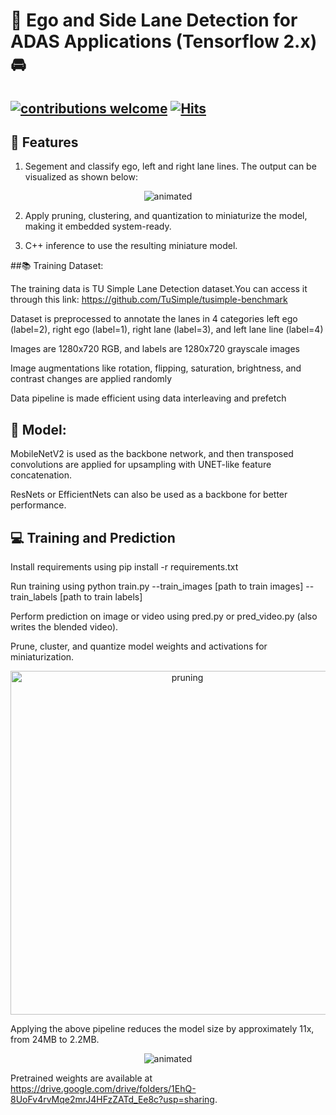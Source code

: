 # 🚗 Ego and Side Lane Detection for ADAS Applications (Tensorflow 2.x) 🚘
## [![contributions welcome](https://img.shields.io/badge/contributions-welcome-brightgreen.svg?style=flat)](https://github.com/Asad-Ismail/lane_detection/issues) [![Hits](https://hits.seeyoufarm.com/api/count/incr/badge.svg?url=https%3A%2F%2Fgithub.com%2FAsad-Ismail%2Flane_detection&count_bg=%2379C83D&title_bg=%23555555&icon=&icon_color=%23E7E7E7&title=hits&edge_flat=false)](https://hits.seeyoufarm.com)

## 🌟 Features
1. Segement and classify ego, left and right lane lines. The output can be visualized as shown below:

  <p align="center">
    <img src="https://user-images.githubusercontent.com/22799415/109520292-5b520e80-7aac-11eb-982d-0ff7c8d0ab9e.gif", alt="animated" />
  </p>
  
2. Apply pruning, clustering, and quantization to miniaturize the model, making it embedded system-ready.

3. C++ inference to use the resulting miniature model.

##📚 Training Dataset:

The training data is TU Simple Lane Detection dataset.You can access it through this link: https://github.com/TuSimple/tusimple-benchmark

Dataset is preprocessed to annotate the lanes in 4 categories left ego (label=2), right ego (label=1), right lane (label=3), and left lane line (label=4)

Images are 1280x720 RGB, and labels are 1280x720 grayscale images

Image augmentations like rotation, flipping, saturation, brightness, and contrast changes are applied randomly

Data pipeline is made efficient using data interleaving and prefetch

## 🧰 Model:
MobileNetV2 is used as the backbone network, and then transposed convolutions are applied for upsampling with UNET-like feature concatenation.

ResNets or EfficientNets can also be used as a backbone for better performance.

## 💻 Training and Prediction

Install requirements using pip install -r requirements.txt

Run training using python train.py --train_images [path to train images] --train_labels [path to train labels]

Perform prediction on image or video using pred.py or pred_video.py (also writes the blended video).

Prune, cluster, and quantize model weights and activations for miniaturization.

  <p align="center">
    <img src="https://user-images.githubusercontent.com/22799415/109626664-19bf7300-7b41-11eb-8367-de783d1af713.png" alt="pruning",img width="550" />
  </p>
Applying the above pipeline reduces the model size by approximately 11x, from 24MB to 2.2MB.
  <p align="center">
    <img src="https://user-images.githubusercontent.com/22799415/109627067-85a1db80-7b41-11eb-96f7-107d4ae99224.gif"  alt="animated" />
  </p>
  
Pretrained weights are available at https://drive.google.com/drive/folders/1EhQ-8UoFv4rvMqe2mrJ4HFzZATd_Ee8c?usp=sharing.




